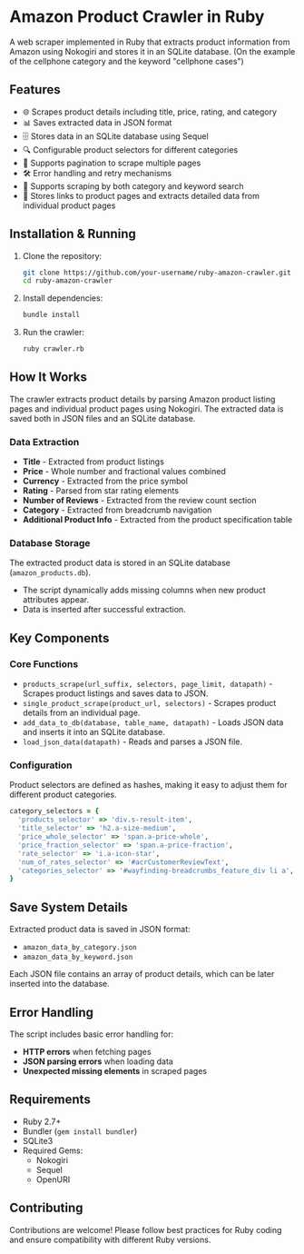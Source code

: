 # Amazon Product Crawler in Ruby

A web scraper implemented in Ruby that extracts product information from Amazon using Nokogiri and stores it in an SQLite database. (On the example of the cellphone category and the keyword "cellphone cases")

## Features

- 🌐 Scrapes product details including title, price, rating, and category
- 📊 Saves extracted data in JSON format
- 🗄️ Stores data in an SQLite database using Sequel
- 🔍 Configurable product selectors for different categories
- 🚀 Supports pagination to scrape multiple pages
- 🛠️ Error handling and retry mechanisms
- 🔎 Supports scraping by both category and keyword search
- 🔗 Stores links to product pages and extracts detailed data from individual product pages

## Installation & Running

1. Clone the repository:
    ```bash
    git clone https://github.com/your-username/ruby-amazon-crawler.git
    cd ruby-amazon-crawler
    ```

2. Install dependencies:
    ```bash
    bundle install
    ```

3. Run the crawler:
    ```bash
    ruby crawler.rb
    ```

## How It Works

The crawler extracts product details by parsing Amazon product listing pages and individual product pages using Nokogiri. The extracted data is saved both in JSON files and an SQLite database.

### Data Extraction
- **Title** - Extracted from product listings
- **Price** - Whole number and fractional values combined
- **Currency** - Extracted from the price symbol
- **Rating** - Parsed from star rating elements
- **Number of Reviews** - Extracted from the review count section
- **Category** - Extracted from breadcrumb navigation
- **Additional Product Info** - Extracted from the product specification table

### Database Storage
The extracted product data is stored in an SQLite database (`amazon_products.db`).
- The script dynamically adds missing columns when new product attributes appear.
- Data is inserted after successful extraction.

## Key Components

### Core Functions
- `products_scrape(url_suffix, selectors, page_limit, datapath)` - Scrapes product listings and saves data to JSON.
- `single_product_scrape(product_url, selectors)` - Scrapes product details from an individual page.
- `add_data_to_db(database, table_name, datapath)` - Loads JSON data and inserts it into an SQLite database.
- `load_json_data(datapath)` - Reads and parses a JSON file.

### Configuration
Product selectors are defined as hashes, making it easy to adjust them for different product categories.

```ruby
category_selectors = {
  'products_selector' => 'div.s-result-item',
  'title_selector' => 'h2.a-size-medium',
  'price_whole_selector' => 'span.a-price-whole',
  'price_fraction_selector' => 'span.a-price-fraction',
  'rate_selector' => 'i.a-icon-star',
  'num_of_rates_selector' => '#acrCustomerReviewText',
  'categories_selector' => '#wayfinding-breadcrumbs_feature_div li a',
}
```

## Save System Details
Extracted product data is saved in JSON format:

- `amazon_data_by_category.json`
- `amazon_data_by_keyword.json`

Each JSON file contains an array of product details, which can be later inserted into the database.

## Error Handling
The script includes basic error handling for:
- **HTTP errors** when fetching pages
- **JSON parsing errors** when loading data
- **Unexpected missing elements** in scraped pages

## Requirements
- Ruby 2.7+
- Bundler (`gem install bundler`)
- SQLite3
- Required Gems:
  - Nokogiri
  - Sequel
  - OpenURI

## Contributing
Contributions are welcome! Please follow best practices for Ruby coding and ensure compatibility with different Ruby versions.


